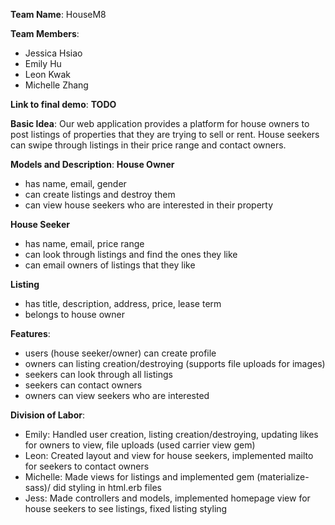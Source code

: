 **Team Name**: HouseM8

**Team Members**: 
- Jessica Hsiao
- Emily Hu
- Leon Kwak
- Michelle Zhang

**Link to final demo**: **TODO**

**Basic Idea**: Our web application provides a platform for house owners to post listings of properties that they are trying to sell or rent. House seekers can swipe through listings in their price range and contact owners. 

**Models and Description**:
**House Owner**
- has name, email, gender
- can create listings and destroy them
- can view house seekers who are interested in their property

**House Seeker**
- has name, email, price range
- can look through listings and find the ones they like
- can email owners of listings that they like
 
**Listing**
- has title, description, address, price, lease term
- belongs to house owner

**Features**: 
- users (house seeker/owner) can create profile
- owners can listing creation/destroying (supports file uploads for images)
- seekers can look through all listings 
- seekers can contact owners
- owners can view seekers who are interested

**Division of Labor**:
- Emily: Handled user creation, listing creation/destroying, updating likes for owners to view, file uploads (used carrier view gem)
- Leon: Created layout and view for house seekers, implemented mailto for seekers to contact owners
- Michelle: Made views for listings and implemented gem (materialize-sass)/ did styling in html.erb files
- Jess: Made controllers and models, implemented homepage view for house seekers to see listings, fixed listing styling
